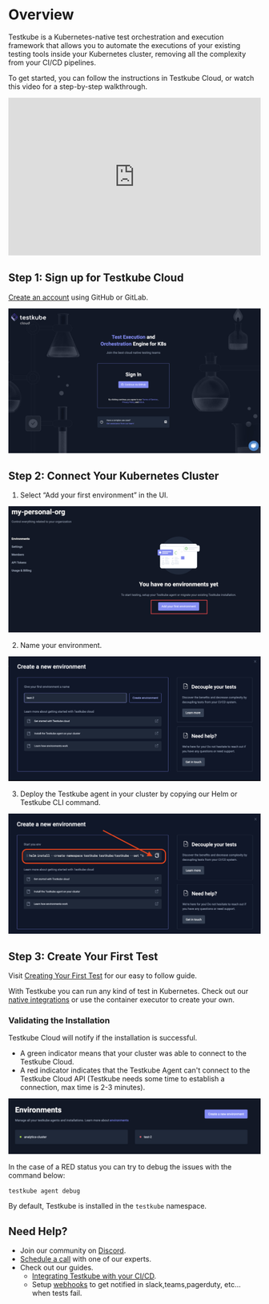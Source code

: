 # Overview

Testkube is a Kubernetes-native test orchestration and execution framework that allows you to automate the executions of your existing testing tools inside your Kubernetes cluster, removing all the complexity from your CI/CD pipelines.

To get started, you can follow the instructions in Testkube Cloud, or watch this video for a step-by-step walkthrough. 

<iframe width="100%" height="315" src="https://www.youtube.com/embed/YnR5yOO8C4s?si=3xdK77wcQVpJQrwt" title="YouTube Tutorial: Installing Testkube Cloud" frameborder="0" allow="accelerometer; autoplay; clipboard-write; encrypted-media; gyroscope; picture-in-picture; web-share" allowfullscreen></iframe>


## Step 1: Sign up for Testkube Cloud 
[Create an account](https://cloud.testkube.io/) using GitHub or GitLab. 

![Sign in to Testkube](../img/sign-in.png)

## Step 2: Connect Your Kubernetes Cluster
1. Select “Add your first environment” in the UI.

![Create Environment](../img/create-first-environment.png)


2. Name your environment.

![Fill in Env Name](../img/fill-in-env-name.png)

3. Deploy the Testkube agent in your cluster by copying our Helm or Testkube CLI command.

![Copy Helm Command](../img/copy-helm-command.png)

## Step 3: Create Your First Test 

Visit [Creating Your First Test](./creating-first-test.md) for our easy to follow guide.

With Testkube you can run any kind of test in Kubernetes. Check out our [native integrations](https://docs.testkube.io/category/test-types/) or use the container executor to create your own.


### Validating the Installation 

Testkube Cloud will notify if the installation is successful. 

* A green indicator means that your cluster was able to connect to the Testkube Cloud.
* A red indicator indicates that the Testkube Agent can't connect to the Testkube Cloud API (Testkube needs some time to establish a connection, max time is 2-3 minutes).

![Validate Install](../img/validate-install.png)

In the case of a RED status you can try to debug the issues with the command below:

```sh 
testkube agent debug
```
By default, Testkube is installed in the `testkube` namespace.

## Need Help? 

- Join our community on [Discord](https://discord.com/invite/6zupCZFQbe).
- [Schedule a call](https://calendly.com/bryan-3pu/support-product-feedback-call?month=2023-10) with one of our experts. 
- Check out our guides. 
  - [Integrating Testkube with your CI/CD](https://docs.testkube.io/articles/cicd-overview/).
  - Setup [webhooks](https://testkube.io/blog/empowering-kubernetes-tests-with-webhooks) to get notified in slack,teams,pagerduty, etc… when tests fail.



